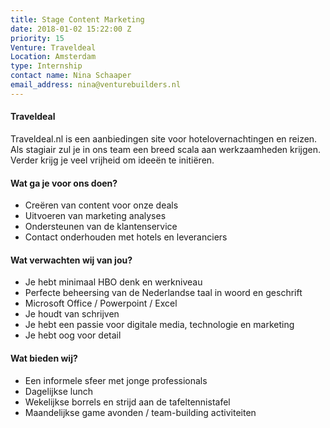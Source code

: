```yaml
---
title: Stage Content Marketing
date: 2018-01-02 15:22:00 Z
priority: 15
Venture: Traveldeal
Location: Amsterdam
type: Internship
contact name: Nina Schaaper
email_address: nina@venturebuilders.nl
---
```


#### Traveldeal

Traveldeal.nl is een aanbiedingen site voor hotelovernachtingen en reizen. Als stagiair zul je in ons team een breed scala aan werkzaamheden krijgen. Verder krijg je veel vrijheid om ideeën te initiëren.

#### Wat ga je voor ons doen?
- Creëren van content voor onze deals
- Uitvoeren van marketing analyses
- Ondersteunen van de klantenservice
- Contact onderhouden met hotels en leveranciers

#### Wat verwachten wij van jou?
- Je hebt minimaal HBO denk en werkniveau
- Perfecte beheersing van de Nederlandse taal in woord en geschrift
- Microsoft Office / Powerpoint / Excel
- Je houdt van schrijven
- Je hebt een passie voor digitale media, technologie en marketing
- Je hebt oog voor detail 


#### Wat bieden wij?
- Een informele sfeer met jonge professionals
- Dagelijkse lunch 
- Wekelijkse borrels en strijd aan de tafeltennistafel
- Maandelijkse game avonden / team-building activiteiten